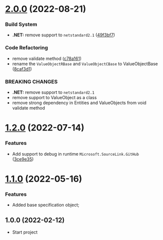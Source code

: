 # [2.0.0](https://github.com/TechNobre/PowerUtils.BuildingBlocks.Domain/compare/v1.2.0...v2.0.0) (2022-08-21)


### Build System

* **.NET:** remove support to `netstandard2.1` ([49f3bf7](https://github.com/TechNobre/PowerUtils.BuildingBlocks.Domain/commit/49f3bf73d73ac04110dd5d3a805bde05bbc490d2))


### Code Refactoring

* remove validate method ([c78a161](https://github.com/TechNobre/PowerUtils.BuildingBlocks.Domain/commit/c78a161d8f9991877694752515d7e8ef5d009ae1))
* rename the `ValueObjectRBase` and `ValueObjectCBase` to ValueObjectBase ([8caf3d1](https://github.com/TechNobre/PowerUtils.BuildingBlocks.Domain/commit/8caf3d195863ddd3960bd3d31b8f0862153d97d0))


### BREAKING CHANGES

* **.NET:** remove support to `netstandard2.1`
* remove support to ValueObject as a class
* remove strong dependency in Entities and ValueObjects from void validate method

# [1.2.0](https://github.com/TechNobre/PowerUtils.BuildingBlocks.Domain/compare/v1.1.0...v1.2.0) (2022-07-14)


### Features

* Add support to debug in runtime `Microsoft.SourceLink.GitHub` ([3ce9e35](https://github.com/TechNobre/PowerUtils.BuildingBlocks.Domain/commit/3ce9e35f05eb7236d1e6bc1b7a8f41d87795654d))

# [1.1.0](https://github.com/TechNobre/PowerUtils.BuildingBlocks.Domain/compare/v1.0.0...v1.1.0) (2022-05-16)

### Features

* Added base specification object;




## 1.0.0 (2022-02-12)

* Start project
